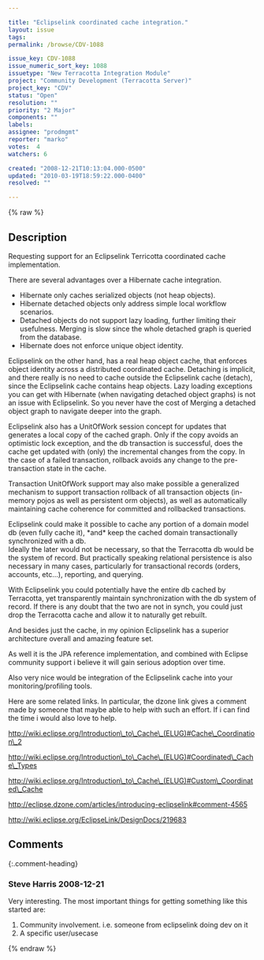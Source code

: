 ```yaml
---

title: "Eclipselink coordinated cache integration."
layout: issue
tags: 
permalink: /browse/CDV-1088

issue_key: CDV-1088
issue_numeric_sort_key: 1088
issuetype: "New Terracotta Integration Module"
project: "Community Development (Terracotta Server)"
project_key: "CDV"
status: "Open"
resolution: ""
priority: "2 Major"
components: ""
labels: 
assignee: "prodmgmt"
reporter: "marko"
votes:  4
watchers: 6

created: "2008-12-21T10:13:04.000-0500"
updated: "2010-03-19T18:59:22.000-0400"
resolved: ""

---
```




{% raw %}



## Description

<div markdown="1" class="description">

Requesting support for an Eclipselink Terricotta coordinated cache 
implementation.  

There are several advantages over a Hibernate cache integration.

- Hibernate only caches serialized objects (not heap objects).
- Hibernate detached objects only address simple local workflow scenarios.
- Detached objects do not support lazy loading, further limiting their 
usefulness.  Merging is slow since the whole detached graph is queried 
from the database.
- Hibernate does not enforce unique object identity.

Eclipselink on the other hand, has a real heap object cache, that enforces 
object identity across a distributed coordinated cache.  Detaching is 
implicit, and there really is no need to cache outside the Eclipselink 
cache (detach), since the Eclipselink cache contains heap objects.  Lazy 
loading exceptions you can get with Hibernate (when navigating detached 
object graphs) is not an issue with Eclipselink.  So you never have the 
cost of Merging a detached object graph to navigate deeper into the graph.

Eclipselink also has a UnitOfWork session concept for updates that 
generates a local copy of the cached graph.  Only if the copy avoids an 
optimistic lock exception, and the db transaction is successful, does the 
cache get updated with (only) the incremental changes from the copy.  In 
the case of a failed transaction, rollback avoids any change to the 
pre-transaction state in the cache.

Transaction UnitOfWork support may also make possible a generalized 
mechanism to support transaction rollback of all transaction objects 
(in-memory pojos as well as persistent orm objects), as well as automatically 
maintaining cache coherence for committed and rollbacked transactions.  

Eclipselink could make it possible to cache any portion of a domain model db 
(even fully cache it), \*and\* keep the cached domain transactionally 
synchronized with a db.  
Ideally the later would not be necessary, so that the Terracotta db 
would be the system of record.  But practically speaking relational 
persistence is also necessary in many cases, particularly for transactional 
records (orders, accounts, etc...), reporting, and querying.

With Eclipselink you could potentially have the entire db cached 
by Terracotta, yet transparently maintain synchronization with the db 
system of record.  If there is any doubt that the two are not in synch, 
you could just drop the Terracotta cache and allow it to naturally get 
rebuilt.

And besides just the cache, in my opinion Eclipselink has a superior 
architecture overall and amazing feature set.  

As well it is the JPA reference implementation, and combined 
with Eclipse community support i believe it will gain serious adoption 
over time.

Also very nice would be integration of the Eclipselink cache into your 
monitoring/profiling tools.

Here are some related links.  In particular, the dzone link gives a 
comment made by someone that maybe able to help with such an effort.  If i 
can find the time i would also love to help.

http://wiki.eclipse.org/Introduction\_to\_Cache\_(ELUG)#Cache\_Coordination\_2

http://wiki.eclipse.org/Introduction\_to\_Cache\_(ELUG)#Coordinated\_Cache\_Types

http://wiki.eclipse.org/Introduction\_to\_Cache\_(ELUG)#Custom\_Coordinated\_Cache

http://eclipse.dzone.com/articles/introducing-eclipselink#comment-4565

http://wiki.eclipse.org/EclipseLink/DesignDocs/219683



</div>

## Comments


{:.comment-heading}
### **Steve Harris** <span class="date">2008-12-21</span>

<div markdown="1" class="comment">

Very interesting. The most important things for getting something like this started are:
1) Community involvement. i.e. someone from eclipselink doing dev on it
2) A specific user/usecase


</div>



{% endraw %}
